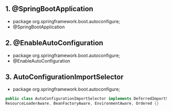 ## 1. @SpringBootApplication 
- package org.springframework.boot.autoconfigure;
- @SpringBootApplication

## 2. @EnableAutoConfiguration
- package org.springframework.boot.autoconfigure;
- @EnableAutoConfiguration

## 3. AutoConfigurationImportSelector
- package org.springframework.boot.autoconfigure;
```java
public class AutoConfigurationImportSelector implements DeferredImportSelector, BeanClassLoaderAware,
ResourceLoaderAware, BeanFactoryAware, EnvironmentAware, Ordered {}
```
